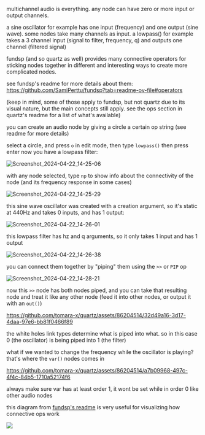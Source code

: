 multichannel audio is everything. any node can have zero or more input or output channels.

a sine oscillator for example has one input (frequency) and one output (sine wave).
some nodes take many channels as input. a lowpass() for example takes a 3 channel input (signal to filter, frequency, q) and outputs one channel (filtered signal)

fundsp (and so quartz as well) provides many connective operators for sticking nodes together in different and interesting ways to create more complicated nodes.

see fundsp's readme for more details about them: https://github.com/SamiPerttu/fundsp?tab=readme-ov-file#operators

(keep in mind, some of those apply to fundsp, but not quartz due to its visual nature, but the main concepts still apply. see the ops section in quartz's readme for a list of what's available)

you can create an audio node by giving a circle a certain op string (see readme for more details)

select a circle, and press `o` in edit mode, then type `lowpass()` then press enter
now you have a lowpass filter:

![Screenshot_2024-04-22_14-25-06](https://github.com/tomara-x/quartz/assets/86204514/2a4b3956-e7e1-4160-8645-3c28357c650e)

with any node selected, type `np` to show info about the connectivity of the node (and its frequency response in some cases) 

![Screenshot_2024-04-22_14-25-29](https://github.com/tomara-x/quartz/assets/86204514/50ab29f0-7e55-46bf-b604-dff6102766f4)

this sine wave oscillator was created with a creation argument, so it's static at 440Hz and takes 0 inputs, and has 1 output:

![Screenshot_2024-04-22_14-26-01](https://github.com/tomara-x/quartz/assets/86204514/e6e94eef-dff0-4b6e-9c50-116e31a2246c)

this lowpass filter has hz and q arguments, so it only takes 1 input and has 1 output

![Screenshot_2024-04-22_14-26-38](https://github.com/tomara-x/quartz/assets/86204514/7f7ff9fa-6caa-4405-a745-99994625dc85)

you can connect them together by "piping" them using the `>>` or `PIP` op

![Screenshot_2024-04-22_14-28-21](https://github.com/tomara-x/quartz/assets/86204514/9287d66e-dab8-4192-8ca3-537846fb7918)

now this `>>` node has both nodes piped, and you can take that resulting node and treat it like any other node (feed it into other nodes, or output it with an `out()`)


https://github.com/tomara-x/quartz/assets/86204514/32d49a16-3d17-4daa-97e6-bb81f0466f89


the white holes link types determine what is piped into what. so in this case 0 (the oscillator) is being piped into 1 (the filter)


what if we wanted to change the frequency while the oscillator is playing?
that's where the `var()` nodes comes in


https://github.com/tomara-x/quartz/assets/86204514/a7b09968-497c-4f4c-84b5-1710a52174f6

always make sure var has at least order 1, it wont be set while in order 0 like other audio nodes


this diagram from [fundsp's readme](https://github.com/SamiPerttu/fundsp) is very useful for visualizing how connective ops work

![](https://raw.githubusercontent.com/SamiPerttu/fundsp/master/operators.png)
